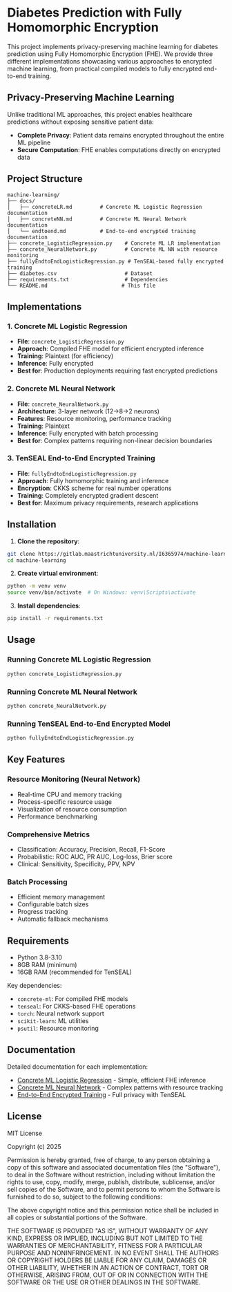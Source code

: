 # Diabetes Prediction with Fully Homomorphic Encryption

This project implements privacy-preserving machine learning for diabetes prediction using Fully Homomorphic Encryption (FHE). We provide three different implementations showcasing various approaches to encrypted machine learning, from practical compiled models to fully encrypted end-to-end training.

## Privacy-Preserving Machine Learning

Unlike traditional ML approaches, this project enables healthcare predictions without exposing sensitive patient data:

- **Complete Privacy**: Patient data remains encrypted throughout the entire ML pipeline
- **Secure Computation**: FHE enables computations directly on encrypted data

## Project Structure

```
machine-learning/
├── docs/
│   ├── concreteLR.md         # Concrete ML Logistic Regression documentation
│   ├── concreteNN.md         # Concrete ML Neural Network documentation
│   └── endtoend.md           # End-to-end encrypted training documentation
├── concrete_LogisticRegression.py    # Concrete ML LR implementation
├── concrete_NeuralNetwork.py         # Concrete ML NN with resource monitoring
├── fullyEndtoEndLogisticRegression.py # TenSEAL-based fully encrypted training
├── diabetes.csv                      # Dataset
├── requirements.txt                  # Dependencies
└── README.md                        # This file
```

## Implementations

### 1. Concrete ML Logistic Regression
- **File**: `concrete_LogisticRegression.py`
- **Approach**: Compiled FHE model for efficient encrypted inference
- **Training**: Plaintext (for efficiency)
- **Inference**: Fully encrypted
- **Best for**: Production deployments requiring fast encrypted predictions

### 2. Concrete ML Neural Network
- **File**: `concrete_NeuralNetwork.py`
- **Architecture**: 3-layer network (12→8→2 neurons)
- **Features**: Resource monitoring, performance tracking
- **Training**: Plaintext
- **Inference**: Fully encrypted with batch processing
- **Best for**: Complex patterns requiring non-linear decision boundaries

### 3. TenSEAL End-to-End Encrypted Training
- **File**: `fullyEndtoEndLogisticRegression.py`
- **Approach**: Fully homomorphic training and inference
- **Encryption**: CKKS scheme for real number operations
- **Training**: Completely encrypted gradient descent
- **Best for**: Maximum privacy requirements, research applications

## Installation

1. **Clone the repository**:
```bash
git clone https://gitlab.maastrichtuniversity.nl/I6365974/machine-learning.git
cd machine-learning
```

2. **Create virtual environment**:
```bash
python -m venv venv
source venv/bin/activate  # On Windows: venv\Scripts\activate
```

3. **Install dependencies**:
```bash
pip install -r requirements.txt
```

## Usage

### Running Concrete ML Logistic Regression
```bash
python concrete_LogisticRegression.py
```

### Running Concrete ML Neural Network
```bash
python concrete_NeuralNetwork.py
```

### Running TenSEAL End-to-End Encrypted Model
```bash
python fullyEndtoEndLogisticRegression.py
```

## Key Features

### Resource Monitoring (Neural Network)
- Real-time CPU and memory tracking
- Process-specific resource usage
- Visualization of resource consumption
- Performance benchmarking

### Comprehensive Metrics
- Classification: Accuracy, Precision, Recall, F1-Score
- Probabilistic: ROC AUC, PR AUC, Log-loss, Brier score
- Clinical: Sensitivity, Specificity, PPV, NPV

### Batch Processing
- Efficient memory management
- Configurable batch sizes
- Progress tracking
- Automatic fallback mechanisms

## Requirements

- Python 3.8-3.10
- 8GB RAM (minimum)
- 16GB RAM (recommended for TenSEAL)

Key dependencies:
- `concrete-ml`: For compiled FHE models
- `tenseal`: For CKKS-based FHE operations
- `torch`: Neural network support
- `scikit-learn`: ML utilities
- `psutil`: Resource monitoring

## Documentation

Detailed documentation for each implementation:

- [Concrete ML Logistic Regression](docs/concreteLR.md) - Simple, efficient FHE inference
- [Concrete ML Neural Network](docs/concreteNN.md) - Complex patterns with resource tracking
- [End-to-End Encrypted Training](docs/endtoend.md) - Full privacy with TenSEAL

## License

MIT License

Copyright (c) 2025

Permission is hereby granted, free of charge, to any person obtaining a copy
of this software and associated documentation files (the "Software"), to deal
in the Software without restriction, including without limitation the rights
to use, copy, modify, merge, publish, distribute, sublicense, and/or sell
copies of the Software, and to permit persons to whom the Software is
furnished to do so, subject to the following conditions:

The above copyright notice and this permission notice shall be included in all
copies or substantial portions of the Software.

THE SOFTWARE IS PROVIDED "AS IS", WITHOUT WARRANTY OF ANY KIND, EXPRESS OR
IMPLIED, INCLUDING BUT NOT LIMITED TO THE WARRANTIES OF MERCHANTABILITY,
FITNESS FOR A PARTICULAR PURPOSE AND NONINFRINGEMENT. IN NO EVENT SHALL THE
AUTHORS OR COPYRIGHT HOLDERS BE LIABLE FOR ANY CLAIM, DAMAGES OR OTHER
LIABILITY, WHETHER IN AN ACTION OF CONTRACT, TORT OR OTHERWISE, ARISING FROM,
OUT OF OR IN CONNECTION WITH THE SOFTWARE OR THE USE OR OTHER DEALINGS IN THE
SOFTWARE.

